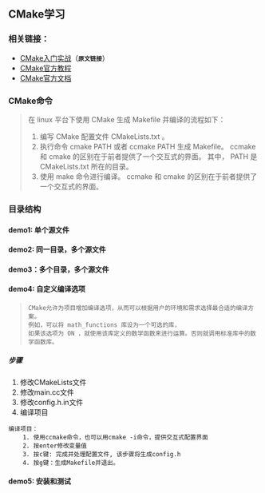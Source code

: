 CMake学习
-----------
### 相关链接：
- [CMake入门实战](http://www.hahack.com/codes/cmake/)（**`原文链接`**）
- [CMake官方教程](https://cmake.org/cmake-tutorial/)
- [CMake官方文档](https://cmake.org/cmake/help/cmake2.4docs.html)

### CMake命令
> 在 linux 平台下使用 CMake 生成 Makefile 并编译的流程如下：
   >
   > 1. 编写 CMake 配置文件 CMakeLists.txt 。
   > 2. 执行命令 cmake PATH 或者 ccmake PATH 生成 Makefile。 
       ccmake 和 cmake 的区别在于前者提供了一个交互式的界面。
       其中， PATH 是 CMakeLists.txt 所在的目录。
   > 3. 使用 make 命令进行编译。
       ccmake 和 cmake 的区别在于前者提供了一个交互式的界面。
       
### 目录结构
#### demo1: 单个源文件

#### demo2: 同一目录，多个源文件

#### demo3：多个目录，多个源文件

#### demo4: 自定义编译选项
>     CMake允许为项目增加编译选项，从而可以根据用户的环境和需求选择最合适的编译方案。
>     例如，可以将 math_functions 库设为一个可选的库，
>     如果该选项为 ON ，就使用该库定义的数学函数来进行运算。否则就调用标准库中的数学函数库。
##### 步骤
1. 修改CMakeLists文件
2. 修改main.cc文件
3. 修改config.h.in文件
4. 编译项目
```$xslt
编译项目：
    1. 使用ccmake命令，也可以用cmake -i命令，提供交互式配置界面
    2. 按enter修改变量值
    3. 按c键: 完成并处理配置文件, 该步骤将生成config.h
    4. 按g键：生成Makefile并退出。
``` 

#### demo5: 安装和测试
